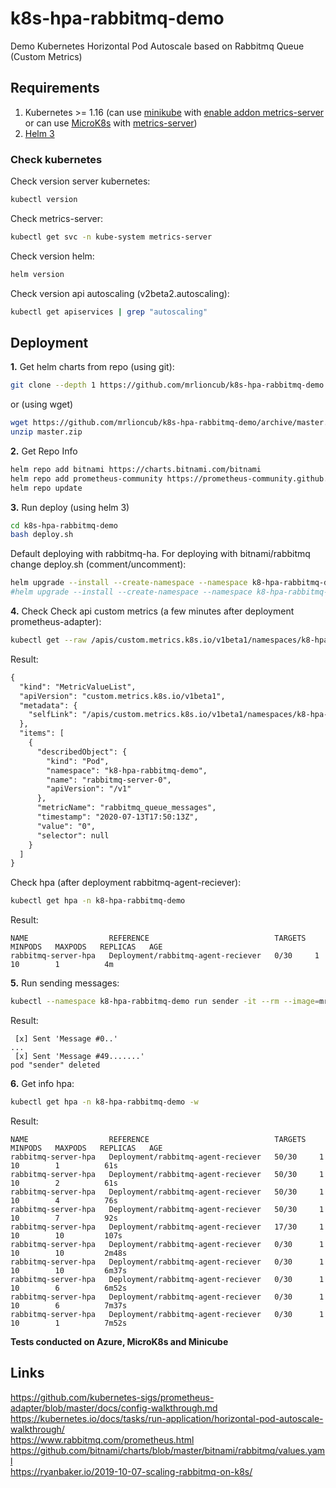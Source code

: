 # k8s-hpa-rabbitmq-demo

Demo Kubernetes Horizontal Pod Autoscale based on Rabbitmq Queue (Custom Metrics)

## Requirements

  1. Kubernetes >= 1.16 (can use [minikube](https://kubernetes.io/docs/tasks/tools/install-minikube/) with [enable addon metrics-server](https://kubernetes.io/docs/tutorials/hello-minikube/#enable-addons) or can use [MicroK8s](https://microk8s.io/docs) with [metrics-server](https://microk8s.io/docs/addons))
  2. [Helm 3](https://helm.sh/docs/intro/install/)

### Check kubernetes

Check version server kubernetes:
```bash
kubectl version
```
Check metrics-server:
```bash
kubectl get svc -n kube-system metrics-server
```
Check version helm:
```bash
helm version
```
Check version api autoscaling (v2beta2.autoscaling):
```bash
kubectl get apiservices | grep "autoscaling"
```



## Deployment

__1.__ Get helm charts from repo (using git):
```bash
git clone --depth 1 https://github.com/mrlioncub/k8s-hpa-rabbitmq-demo.git
```
or (using wget)
```bash
wget https://github.com/mrlioncub/k8s-hpa-rabbitmq-demo/archive/master.zip
unzip master.zip
```
__2.__ Get Repo Info
```bash
helm repo add bitnami https://charts.bitnami.com/bitnami
helm repo add prometheus-community https://prometheus-community.github.io/helm-charts
helm repo update
```
__3.__ Run deploy (using helm 3)
```bash
cd k8s-hpa-rabbitmq-demo
bash deploy.sh
```
Default deploying with rabbitmq-ha. For deploying with bitnami/rabbitmq change deploy.sh (comment/uncomment):
```bash
helm upgrade --install --create-namespace --namespace k8-hpa-rabbitmq-demo rabbitmq-server bitnami/rabbitmq -f charts/rabbitmq/values.yaml
#helm upgrade --install --create-namespace --namespace k8-hpa-rabbitmq-demo rabbitmq-server stable/rabbitmq-ha -f charts/rabbitmq-ha/values.yaml
```
__4.__ Check
Check api custom metrics (a few minutes after deployment prometheus-adapter):
```bash
kubectl get --raw /apis/custom.metrics.k8s.io/v1beta1/namespaces/k8-hpa-rabbitmq-demo/pods/rabbitmq-server-0/rabbitmq_queue_messages | jq .
```
Result:
```xml
{
  "kind": "MetricValueList",
  "apiVersion": "custom.metrics.k8s.io/v1beta1",
  "metadata": {
    "selfLink": "/apis/custom.metrics.k8s.io/v1beta1/namespaces/k8-hpa-rabbitmq-demo/pods/rabbitmq-server-0/rabbitmq_queue_messages"
  },
  "items": [
    {
      "describedObject": {
        "kind": "Pod",
        "namespace": "k8-hpa-rabbitmq-demo",
        "name": "rabbitmq-server-0",
        "apiVersion": "/v1"
      },
      "metricName": "rabbitmq_queue_messages",
      "timestamp": "2020-07-13T17:50:13Z",
      "value": "0",
      "selector": null
    }
  ]
}
```
Check hpa (after deployment rabbitmq-agent-reciever):
```bash
kubectl get hpa -n k8-hpa-rabbitmq-demo
```
Result:
```
NAME                  REFERENCE                            TARGETS  MINPODS   MAXPODS   REPLICAS   AGE
rabbitmq-server-hpa   Deployment/rabbitmq-agent-reciever   0/30     1         10        1          4m
```
__5.__ Run sending messages:
```bash
kubectl --namespace k8-hpa-rabbitmq-demo run sender -it --rm --image=mrlioncub/rabbitmq-agent --restart=Never sender 50
```
Result:
```
 [x] Sent 'Message #0..'
...
 [x] Sent 'Message #49.......'
pod "sender" deleted
```
__6.__ Get info hpa:
```bash
kubectl get hpa -n k8-hpa-rabbitmq-demo -w
```
Result:
```
NAME                  REFERENCE                            TARGETS   MINPODS   MAXPODS   REPLICAS   AGE
rabbitmq-server-hpa   Deployment/rabbitmq-agent-reciever   50/30     1         10        1          61s
rabbitmq-server-hpa   Deployment/rabbitmq-agent-reciever   50/30     1         10        2          61s
rabbitmq-server-hpa   Deployment/rabbitmq-agent-reciever   50/30     1         10        4          76s
rabbitmq-server-hpa   Deployment/rabbitmq-agent-reciever   50/30     1         10        7          92s
rabbitmq-server-hpa   Deployment/rabbitmq-agent-reciever   17/30     1         10        10         107s
rabbitmq-server-hpa   Deployment/rabbitmq-agent-reciever   0/30      1         10        10         2m48s
rabbitmq-server-hpa   Deployment/rabbitmq-agent-reciever   0/30      1         10        10         6m37s
rabbitmq-server-hpa   Deployment/rabbitmq-agent-reciever   0/30      1         10        6          6m52s
rabbitmq-server-hpa   Deployment/rabbitmq-agent-reciever   0/30      1         10        6          7m37s
rabbitmq-server-hpa   Deployment/rabbitmq-agent-reciever   0/30      1         10        1          7m52s
```
  
  
__Tests conducted on Azure, MicroK8s and Minicube__

## Links

https://github.com/kubernetes-sigs/prometheus-adapter/blob/master/docs/config-walkthrough.md  
https://kubernetes.io/docs/tasks/run-application/horizontal-pod-autoscale-walkthrough/  
https://www.rabbitmq.com/prometheus.html  
https://github.com/bitnami/charts/blob/master/bitnami/rabbitmq/values.yaml  
https://ryanbaker.io/2019-10-07-scaling-rabbitmq-on-k8s/  
